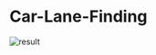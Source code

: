 # Car-Lane-Finding

![result](https://github.com/MasanaoMatsuda/Car-Lane-Finding/blob/media/gif/founded_lane.gif)
